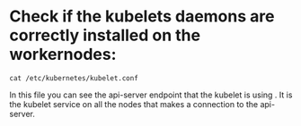 # Check if the kubelets daemons are correctly installed on the workernodes:

```
cat /etc/kubernetes/kubelet.conf
```

In this file you can see the api-server endpoint that the kubelet is using .
It is the kubelet service on all the nodes that makes a connection to the api-server.
